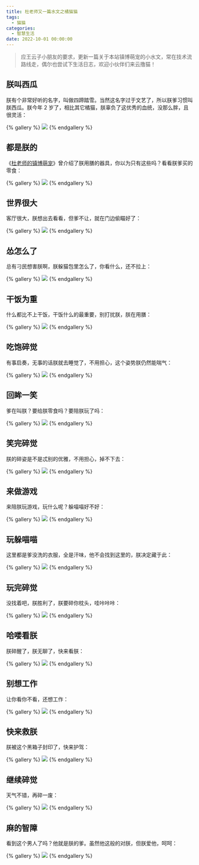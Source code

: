 ```yaml
---
title: 杜老师又一篇水文之橘猫猫
tags:
  - 猫猫
categories:
  - 智慧生活
date: 2022-10-01 00:00:00
---
```


> 应王云子小朋友的要求，更新一篇关于本站镇博萌宠的小水文，常在技术流路线走，偶尔也尝试下生活日志，欢迎小伙伴们来云撸猫！

<!-- more -->

## 朕叫西瓜

朕有个非常好听的名字，叫做四蹄踏雪。当然这名字过于文艺了，所以朕爹习惯叫朕西瓜。朕今年 2 岁了，相比其它橘猫，朕辜负了这优秀的血统，没那么胖，且很灵活：

{% gallery %}
![](https://cdn.dusays.com/2022/10/510-1.jpg)
{% endgallery %}

## 都是朕的

《[杜老师的镇博萌宠](https://dusays.com/382/)》曾介绍了朕用膳的器具，你以为只有这些吗？看看朕爹买的零食：

{% gallery %}
![](https://cdn.dusays.com/2022/10/510-2.jpg)
{% endgallery %}

## 世界很大

客厅很大，朕想出去看看，但爹不让，就在门边偷瞄好了：

{% gallery %}
![](https://cdn.dusays.com/2022/10/510-3.jpg)
{% endgallery %}

## 怂怎么了

总有刁民想害朕啊，朕躲猫包里怎么了，你看什么，还不拉上：

{% gallery %}
![](https://cdn.dusays.com/2022/10/510-4.jpg)
{% endgallery %}

## 干饭为重

什么都比不上干饭，干饭什么的最重要，别打扰朕，朕在用膳：

{% gallery %}
![](https://cdn.dusays.com/2022/10/510-5.jpg)
{% endgallery %}

## 吃饱碎觉

有事启奏，无事的话朕就去睡觉了，不用担心，这个姿势朕仍然能喘气：

{% gallery %}
![](https://cdn.dusays.com/2022/10/510-6.jpg)
{% endgallery %}

## 回眸一笑

爹在叫朕？要给朕零食吗？要陪朕玩了吗：

{% gallery %}
![](https://cdn.dusays.com/2022/10/510-7.jpg)
{% endgallery %}

## 笑完碎觉

朕的碎姿是不是忒别的优雅，不用担心，掉不下去：

{% gallery %}
![](https://cdn.dusays.com/2022/10/510-8.jpg)
{% endgallery %}

## 来做游戏

来陪朕玩游戏，玩什么呢？躲喵喵好不好：

{% gallery %}
![](https://cdn.dusays.com/2022/10/510-9.jpg)
{% endgallery %}

## 玩躲喵喵

这里都是爹没洗的衣服，全是汗味，他不会找到这里的，朕决定藏于此：

{% gallery %}
![](https://cdn.dusays.com/2022/10/510-10.jpg)
{% endgallery %}

## 玩完碎觉

没找着吧，朕胜利了，朕要碎你枕头，哇咔咔咔：

{% gallery %}
![](https://cdn.dusays.com/2022/10/510-11.jpg)
{% endgallery %}

## 哈喽看朕

朕碎醒了，朕无聊了，快来看朕：

{% gallery %}
![](https://cdn.dusays.com/2022/10/510-12.jpg)
{% endgallery %}

## 别想工作

让你看你不看，还想工作：

{% gallery %}
![](https://cdn.dusays.com/2022/10/510-13.jpg)
{% endgallery %}

## 快来救朕

朕被这个黑箱子封印了，快来护驾：

{% gallery %}
![](https://cdn.dusays.com/2022/10/510-14.jpg)
{% endgallery %}

## 继续碎觉

天气不错，再碎一废：

{% gallery %}
![](https://cdn.dusays.com/2022/10/510-15.jpg)
{% endgallery %}

## 麻的智障

看到这个男人了吗？他就是朕的爹。虽然他这般的对朕，但朕爱他，呵呵：

{% gallery %}
![](https://cdn.dusays.com/2021/12/414-25.jpg)
{% endgallery %}